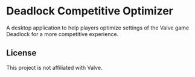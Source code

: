 # Deadlock Competitive Optimizer
A desktop application to help players optimize settings of the Valve game Deadlock for a more competitive experience.

## License
This project is not affiliated with Valve.
